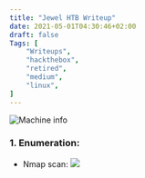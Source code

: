```yaml
---
title: "Jewel HTB Writeup"
date: 2021-05-01T04:30:46+02:00
draft: false
Tags: [
    "Writeups",
    "hackthebox",
    "retired",
    "medium",
    "linux",
]
---
```

![Machine info](/images/jewel/1.png)

### 1. Enumeration:
* Nmap scan:
![](/images/jewel/2.png)